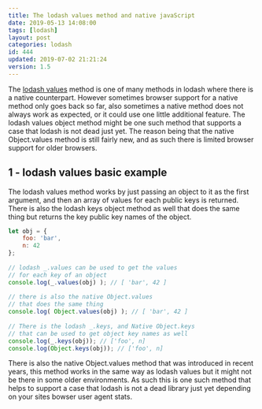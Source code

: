 ```yaml
---
title: The lodash values method and native javaScript
date: 2019-05-13 14:08:00
tags: [lodash]
layout: post
categories: lodash
id: 444
updated: 2019-07-02 21:21:24
version: 1.5
---
```


The [lodash values](https://lodash.com/docs/4.17.11#values) method is one of many methods in lodash where there is a native counterpart. However sometimes browser support for a native method only goes back so far, also sometimes a native method does not always work as expected, or it could use one little additional feature. The lodash values object method might be one such method that supports a case that lodash is not dead just yet. The reason being that the native Object.values method is still fairly new, and as such there is limited browser support for older browsers. 

<!-- more -->

## 1 - lodash values basic example

The lodash values method works by just passing an object to it as the first argument, and then an array of values for each public keys is returned. There is also the lodash keys object method as well that does the same thing but returns the key public key names of the object.

```js
let obj = {
    foo: 'bar',
    n: 42
};
 
// lodash _.values can be used to get the values
// for each key of an object
console.log(_.values(obj) ); // [ 'bar', 42 ]
 
// there is also the native Object.values
// that does the same thing
console.log( Object.values(obj) ); // [ 'bar', 42 ]
 
// There is the lodash _.keys, and Native Object.keys
// that can be used to get object key names as well
console.log(_.keys(obj)); // ['foo', n]
console.log(Object.keys(obj)); // ['foo', n]
```

There is also the native Object.values method that was introduced in recent years, this method works in the same way as lodash values but it might not be there in some older environments. As such this is one such method that helps to support a case that lodash is not a dead library just yet depending on your sites bowser user agent stats.